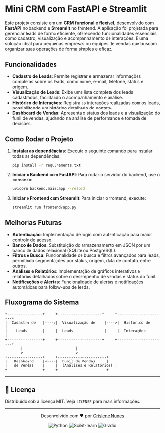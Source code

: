 # Mini CRM com FastAPI e Streamlit

Este projeto consiste em um **CRM funcional e flexível**, desenvolvido com **FastAPI** no backend e **Streamlit** no frontend. A aplicação foi projetada para gerenciar leads de forma eficiente, oferecendo funcionalidades essenciais como cadastro, visualização e acompanhamento de interações. É uma solução ideal para pequenas empresas ou equipes de vendas que buscam organizar suas operações de forma simples e eficaz.

## Funcionalidades

- **Cadastro de Leads**: Permite registrar e armazenar informações completas sobre os leads, como nome, e-mail, telefone, status e origem.
- **Visualização de Leads**: Exibe uma lista completa dos leads cadastrados, facilitando o acompanhamento e análise.
- **Histórico de Interações**: Registra as interações realizadas com os leads, possibilitando um histórico detalhado de contato.
- **Dashboard de Vendas**: Apresenta o status dos leads e a visualização do funil de vendas, ajudando na análise de performance e tomada de decisões.

## Como Rodar o Projeto

1. **Instalar as dependências**:
   Execute o seguinte comando para instalar todas as dependências:
   ```bash
   pip install -r requirements.txt
   ```

2. **Iniciar o Backend com FastAPI**:
   Para rodar o servidor do backend, use o comando:
   ```bash
   uvicorn backend.main:app --reload
   ```

3. **Iniciar o Frontend com Streamlit**:
   Para iniciar o frontend, execute:
   ```bash
   streamlit run frontend/app.py
   ```

## Melhorias Futuras

- **Autenticação**: Implementação de login com autenticação para maior controle de acesso.
- **Banco de Dados**: Substituição do armazenamento em JSON por um banco de dados relacional (SQLite ou PostgreSQL).
- **Filtros e Busca**: Funcionalidade de busca e filtros avançados para leads, permitindo segmentações por status, origem, data de contato, entre outros.
- **Análises e Relatórios**: Implementação de gráficos interativos e relatórios detalhados sobre o desempenho de vendas e status do funil.
- **Notificações e Alertas**: Funcionalidade de alertas e notificações automáticas para follow-ups de leads.

## Fluxograma do Sistema

```plaintext
+----------------+     +--------------------+     +----------------------+
|  Cadastro de   |---->|  Visualização de    |---->|  Histórico de        |
|    Leads       |     |  Leads              |     |  Interações          |
+----------------+     +--------------------+     +----------------------+
       |                        |
       v                        v
+----------------+     +----------------------+
|   Dashboard    |<----|  Funil de Vendas     |
|   de Vendas    |     |  (Análises e Relatórios) |
+----------------+     +----------------------+
```

---
## 📄 Licença

Distribuído sob a licença MIT. Veja `LICENSE` para mais informações.

---

<div align="center">  
  <p>Desenvolvido com ❤️ por <a href="https://github.com/crislenenunes">Crislene Nunes</a></p>  
  <img src="https://img.shields.io/badge/Python-3.10+-blue?logo=python" alt="Python">  
  <img src="https://img.shields.io/badge/scikit--learn-1.3+-orange?logo=scikit-learn" alt="Scikit-learn">  
  <img src="https://img.shields.io/badge/Gradio-4.28.3-green?logo=gradio" alt="Gradio">  
</div>
